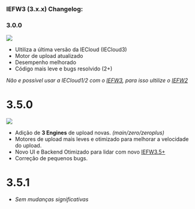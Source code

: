 ### IEFW3 (3.x.x) Changelog:

### 3.0.0

![](https://ie-cloud.cubie.com.br/u/27-04-2023/3ms8ujdt60gh0knes4gamm/iefw-3-0-0-cg-1.png)

* Ultiliza a última versão da IECloud (IECloud3)
* Motor de upload atualizado
* Desempenho melhorado
* Código mais leve e bugs resolvido (2+)

_Não e possível usar a IECloud1/2 com o [IEFW3](https://www.npmjs.com/package/iefw/v/3.0.0), para isso ultilize o [IEFW2](https://www.npmjs.com/package/iefw/v/2.0.0)_

# 3.5.0

![](https://ie.mbcl.ml/u/03-05-2023/c6mm1a0gw97rj4nj47909/3.5.0.png)

* Adição de **3 Engines** de upload novas. _(main/zero/zeroplus)_
* Motores de upload mais leves e otimizado para melhorar a velocidade do upload.
* Novo UI e Backend Otimizado para lidar com novo [IEFW3.5+](https://github.com/iefw/iefw)
* Correção de pequenos bugs.

# 3.5.1 

* _Sem mudanças significativas_
